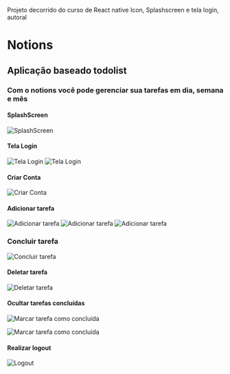 Projeto decorrido do curso de React native
Icon, Splashscreen e tela login, autoral

# Notions

## Aplicação baseado todolist 
### Com o notions você pode gerenciar sua tarefas em dia, semana e mês

#### SplashScreen
![SplashScreen](https://github.com/Rodrigo-Taveira/Notions-React-Native/blob/master/images/splashscreen.png)

#### Tela Login
![Tela Login](https://github.com/Rodrigo-Taveira/Notions-React-Native/blob/master/images/Login.png)
![Tela Login](https://github.com/Rodrigo-Taveira/Notions-React-Native/blob/master/images/Screenshot_1614810482.png)

#### Criar Conta
![Criar Conta](https://github.com/Rodrigo-Taveira/Notions-React-Native/blob/master/images/createAccount.png)


#### Adicionar tarefa
![Adicionar tarefa](https://github.com/Rodrigo-Taveira/Notions-React-Native/blob/master/images/addTask1.png)
![Adicionar tarefa](https://github.com/Rodrigo-Taveira/Notions-React-Native/blob/master/images/addTask2.png)
![Adicionar tarefa](https://github.com/Rodrigo-Taveira/Notions-React-Native/blob/master/images/addTask3.png)

### Concluir tarefa
![Concluir tarefa](https://github.com/Rodrigo-Taveira/Notions-React-Native/blob/master/images/check.png)

#### Deletar tarefa
![Deletar tarefa](https://github.com/Rodrigo-Taveira/Notions-React-Native/blob/master/images/delete.png)

#### Ocultar tarefas concluídas 
![Marcar tarefa como concluída](https://github.com/Rodrigo-Taveira/Notions-React-Native/blob/master/images/mark1.png)

![Marcar tarefa como concluída](https://github.com/Rodrigo-Taveira/Notions-React-Native/blob/master/images/mark2.png)

#### Realizar logout
![Logout](https://github.com/Rodrigo-Taveira/Notions-React-Native/blob/master/images/logout.png)
